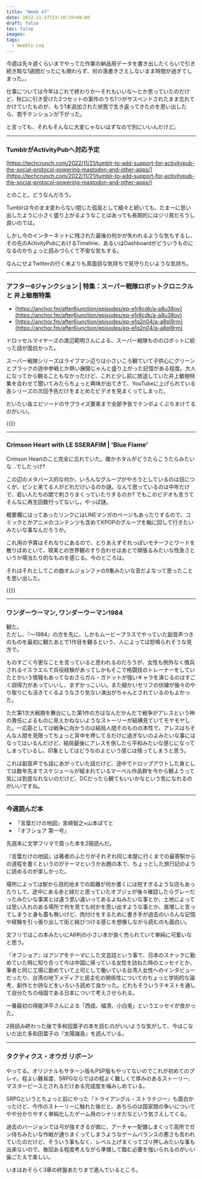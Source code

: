 ```yaml
---
title: "Week 47"
date: 2022-11-27T23:18:29+09:00
draft: false
toc: false
images:
tags:
  - Weekly Log
---
```

今週は先々週くらいまでやってた作業の納品用データを書き出したくらいで引き続き暇な1週間だったにも関わらず、何の落書きさえしないまま時間が過ぎてしまった。。

仕事については今年はこれで終わりか～それもいいな～とか思っていたのだけど、秋口に引き受けた2つセットの案件のうち1つがサスペンドされたまま忘れてかけていたものが、もう1本追加された状態で生き返ってきたのを思い出したら、若干テンションが下がった。

と言っても、それもそんなに大変じゃないはずなので別にいいんだけど。

<!--more-->

---

### TumblrがActivityPubへ対応予定

[https://techcrunch.com/2022/11/21/tumblr-to-add-support-for-activitypub-the-social-protocol-powering-mastodon-and-other-apps/](https://techcrunch.com/2022/11/21/tumblr-to-add-support-for-activitypub-the-social-protocol-powering-mastodon-and-other-apps/)

とのこと。どうなんだろう。

Tumblrは今のまま変わらない閉じた孤島として細々と続いても、たまーに思い出したように小さく盛り上がるようなことはあっても長期的にはジリ貧だろうし良いのでは。

しかし今のインターネットに残された最後の何かが失われるような気もするし、その先のActivityPubにおけるTimeline、あるいはDashboardがどういうものになるのかちょっと読みづらくて不安な気もする。

なんにせよTwitterの行く末よりも真面目な気持ちで見守りたいような気持ち。

---

### アフター6ジャンクション | 特集：スーパー戦隊ロボットクロニクル と 井上敏樹特集

- [https://anchor.fm/after6junction/episodes/ep-e1r8cdk/a-a8u38ov](https://anchor.fm/after6junction/episodes/ep-e1r8cdk/a-a8u38ov)
- [https://anchor.fm/after6junction/episodes/ep-e1q2n04/a-a8pl9rm](https://anchor.fm/after6junction/episodes/ep-e1q2n04/a-a8pl9rm)

ドロッセルマイヤーズの渡辺範明さんによる、スーパー戦隊もののロボットに絞った話が面白かった。

スーパー戦隊シリーズはライブマン辺りは小さいころ観ていて子供心にグリーンとブラックの途中参戦とか熱い展開じゃんと盛り上がった記憶がある程度。大人になってから観ることもなかったけど、これと少し前に放送していた井上敏樹特集を合わせて聞いてみたらちょっと興味が出てきて、YouTubeに上げられている各シリーズの次回予告だけをまとめたビデオを見まくってしまった。

だいたい各エピソードのサプライズ要素まで全部予告でテンポよくぶちまけてるのがいい。

{{<youtube ycs2Ea-2F4I>}}

---

### Crimson Heart with LE SSERAFIM | 'Blue Flame'

Crimson Heartのこと完全に忘れていた。確かホタルがどうたらこうたらみたいな…でしたっけ?  

この辺のメタバース的な何か、いろんなグループがやろうとしているのは目につくが、ピンと来てる人がどれだけいるのか謎。なんて思っているのは中年だけで、若い人たちの間で刺さりまくっていたりするのか? でもこのビデオも言うてそんなに再生回数行ってないし。やっぱ謎。  

概要欄にはってあったリンクにはLINEマンガのページもあったりするので、コミックとかアニメのコンテンツも含めてKPOPのグループを軸に回して行きたいみたいな事なんだろうか。

これ用の予算はそれなりにあるので、とりあえずそれっぽいモチーフとワードを散りばめといて、現実との世界観のすり合わせはあとで頑張るみたいな性急さというか場当たり的なものを感じる。今のところは。

それはそれとしてこの曲オムジョンファの9集みたいな音だよなって思ったことを思い出した。

{{<youtube l6beYiBzy6w>}}

---

### ワンダーウーマン, ワンダーウーマン1984

観た。  
ただし、『～1984』の方を先に、しかもムービープラスでやっていた副音声つきのものを最初に観たあとで1作目を観るという、人によっては怒鳴られそうな見方で。

ものすごく今更なことを言っていると思われるのだろうが、女性も例外なく徴兵されるイスラエルで兵役経験があってしかもそこで格闘技のトレーナーをしていたとかいう情報もあってなおさらガル・ガドットが強いキャラを演じるのはすごく説得力があっていいし、まずかっこいい。また細かいセリフの伏線が後々のやり取りにも活きてくるようなさり気ない演出がちゃんとされているのもよかった。

ただ第1次大戦期を舞台にした第1作の方はなんだかんだで戦争がアレスという神の責任によるものに見えかねないようなストーリーが結構見ていてモヤモヤした。一応筋としては戦争に向かうのは結局人間そのものの本性で、アレスはちそんな人間を見限ってちょっと背中を押してるだけに過ぎないのよみたいな事にはなってはいるんだけど、結局最後にアレスを倒したら平和みたいな感じになってしまっているし、印象としてはどうなのよという感じは残ってしまうと思う。

これは副音声でも話にあがっていた話だけど、途中でドロップアウトした身としては数年先までスケジュールが組まれているマーベル作品群を今から観ようって気には到底なれないのだけど、DCだったら観てもいいかなという気になれるのがいいですね。

---

### 今週読んだ本

- 『言葉だけの地図』宮崎智之×山本ぽてと
- 『オフショア 第一号』

先週末に文学フリマで買った本を2冊読んだ。

『言葉だけの地図』は著者のふたりがそれぞれ同じ本屋に行くまでの最寄駅からの道程を書くというのがテーマというかお題の本で、ちょっとした旅行記のように読めるのが楽しかった。

場所によっては駅から目的地までの距離が何か書くには短すぎるような店もあったりして、途中にある赤と緑だと思っていたオブジェが後々確認したらグレーだったみたいな事実とは違う思い違いってあるよねみたいな事とか、土地によっては思い入れのある場所で何を見ても何かを思い出すような事とか、嵩増しと言ってしまうと身も蓋も無いけど、肉付けをするために書き手が過去のいろんな記憶や経験を引っ張り出して街と結びつける感じを想像しながら読むのも面白い。

文フリではこの本みたいにA6判の小さい本が良く売られていて単純に可愛いなと思う。

『オフショア』はアジアをテーマにした文芸誌という事で、日本のスナックに勤めていた時に知り合って今は中国に帰っている女性を訪ねた時のエッセイとか、筆者と同じ工場に勤めていて上司として働いている台湾人女性へのインタビューだったり、台湾の地下メディアと民主化の関係性についてのちょっと学術的な論考、創作とか詩などをいろいろ読めて良かった。どれもそういうテキストを通して自分たちの母国である日本について考えさせられる。

一番最初の得能洋平さんによる「西成、福清、小白兎」というエッセイが良かった。

2冊読み終わった後で多和田葉子の本を読むのがいいような気がして、今はこないだ出た多和田葉子の『太陽諸島』を読んでいる。

---

### タクティクス・オウガ リボーン

やってる。オリジナルもサターン版もPSP版もやってないのでこれが初めてのプレイ。程よい難易度、SRPGならではの程よく難しくて厚みのあるストーリー、マスターピースとされるだけある完成度を噛みしめている。

SRPGというとちょっと前にやった『トライアングル・ストラテジー』も面白かったけど、今作のストーリーに触れた後だと、あちらのは国家間の争いについてやや分かりやすく単純化したゲーム用のシナリオだなという気さえしてくる。

過去のバージョンでは弓が強すぎるが故に、アーチャー配備しまくって高所でガン待ちみたいな作戦が通りまくってしまうようなゲームバランスの悪さも言われていたのだけど、そういう事もなく、レベル上げまくってゴリ押しみたいな事も出来ないので、毎回ある程度考えながら準備して臨む必要を強いられるのがいい歯ごたえで楽しい。

いまはおそらく3章の終盤あたりまで進んでいるところ。  